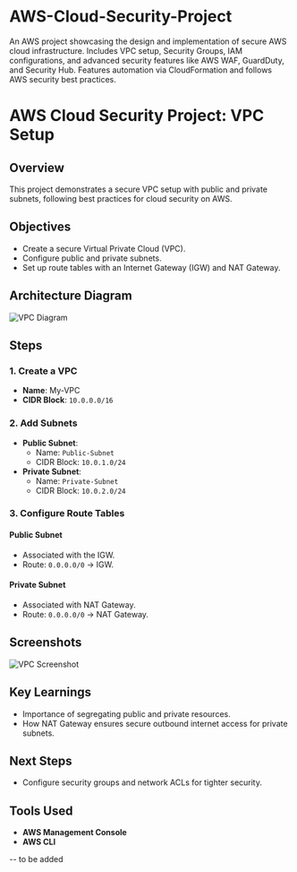 # AWS-Cloud-Security-Project
An AWS project showcasing the design and implementation of secure AWS cloud infrastructure. Includes VPC setup, Security Groups, IAM configurations, and advanced security features like AWS WAF, GuardDuty, and Security Hub. Features automation via CloudFormation and follows AWS security best practices.
# AWS Cloud Security Project: VPC Setup

## Overview
This project demonstrates a secure VPC setup with public and private subnets, following best practices for cloud security on AWS.

## Objectives
- Create a secure Virtual Private Cloud (VPC).
- Configure public and private subnets.
- Set up route tables with an Internet Gateway (IGW) and NAT Gateway.

## Architecture Diagram
![VPC Diagram](link-to-diagram)

## Steps
### 1. Create a VPC
- **Name**: My-VPC
- **CIDR Block**: `10.0.0.0/16`

### 2. Add Subnets
- **Public Subnet**:
  - Name: `Public-Subnet`
  - CIDR Block: `10.0.1.0/24`
- **Private Subnet**:
  - Name: `Private-Subnet`
  - CIDR Block: `10.0.2.0/24`

### 3. Configure Route Tables
#### Public Subnet
- Associated with the IGW.
- Route: `0.0.0.0/0` → IGW.

#### Private Subnet
- Associated with NAT Gateway.
- Route: `0.0.0.0/0` → NAT Gateway.

## Screenshots
![VPC Screenshot](link-to-screenshot)

## Key Learnings
- Importance of segregating public and private resources.
- How NAT Gateway ensures secure outbound internet access for private subnets.

## Next Steps
- Configure security groups and network ACLs for tighter security.

## Tools Used
- **AWS Management Console**
- **AWS CLI**

-- to be added
